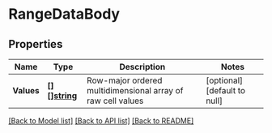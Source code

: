 # RangeDataBody

## Properties
Name | Type | Description | Notes
------------ | ------------- | ------------- | -------------
**Values** | [**[][]string**](array.md) | Row-major ordered multidimensional array of raw cell values | [optional] [default to null]

[[Back to Model list]](../README.md#documentation-for-models) [[Back to API list]](../README.md#documentation-for-api-endpoints) [[Back to README]](../README.md)


